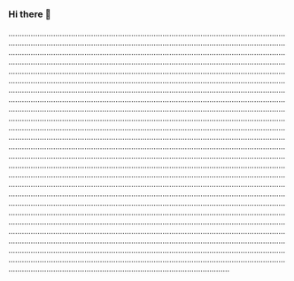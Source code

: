 ### Hi there 👋

...............................................................................................................................................................................................................................................................................................................................................................................................................................................................................................................................................................................................................................................................................................................................................................................................................................................................................................................................................................................................................................................................................................................................................................................................................................................................................................................................................................................................................................................................................................................................................................................................................................................................................................................................................................................................................................................................................................................................................................................................................................................................................................................................................................................................................................................................................................................................................................................................................................................................................................................................................................................................................................................................................................................................................................................................................................................................................................................................................................................................................................................................................................................................................................................................................................................................................................................................